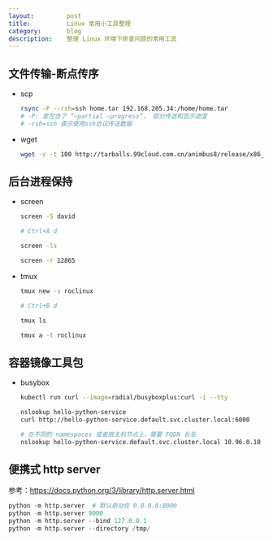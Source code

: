 ```yaml
---
layout:         post
title:          Linux 常用小工具整理
category:       blog
description:    整理 Linux 环境下排查问题的常用工具
---
```


## 文件传输-断点传序

- scp

    ```bash
    rsync -P --rsh=ssh home.tar 192.168.205.34:/home/home.tar
    # -P: 是包含了 “–partial –progress”， 部分传送和显示进度
    # -rsh=ssh 表示使用ssh协议传送数据
    ```

- wget

    ```bash
    wget -c -t 100 http://tarballs.99cloud.com.cn/animbus8/release/x86_64/IaaS-animbus-8.1.1-rc.tar
    ```

## 后台进程保持

- screen

    ```bash
    screen -S david

    # Ctrl+A d

    screen -ls

    screen -r 12865
    ```

- tmux

    ```bash
    tmux new -s roclinux

    # Ctrl+B d

    tmux ls

    tmux a -t roclinux
    ```

## 容器镜像工具包

- busybox

    ```bash
    kubectl run curl --image=radial/busyboxplus:curl -i --tty

    nslookup hello-python-service
    curl http://hello-python-service.default.svc.cluster.local:6000

    # 在不同的 namespaces 或者宿主机节点上，需要 FQDN 长名
    nslookup hello-python-service.default.svc.cluster.local 10.96.0.10
    ```

## 便携式 http server

参考：<https://docs.python.org/3/library/http.server.html>

```python
python -m http.server  # 默认启动在 0.0.0.0:8000
python -m http.server 9000
python -m http.server --bind 127.0.0.1
python -m http.server --directory /tmp/
```
